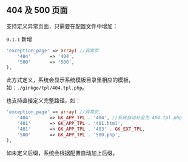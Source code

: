 ## 404 及 500 页面

支持定义异常页面，只需要在配置文件中增加：

`0.1.1` 新增

``` php
'exception_page' => array( //异常页
    '404'       => '404',
    '500'       => '500',
),
```

此方式定义，系统会显示系统模板目录里相应的模板，如：`./ginkgo/tpl/404.tpl.php`。

也支持直接定义完整路径，如：

``` php
'exception_page' => array( //异常页
    '404'       => GK_APP_TPL . '404', //系统自动补全为 404.tpl.php
    '401'       => GK_APP_TPL . '401.html',
    '401'       => GK_APP_TPL . '403' . GK_EXT_TPL,
    '500'       => GK_APP_TPL . '500.php',    
),
```

如未定义后缀，系统会根据配置自动加上后缀。